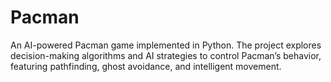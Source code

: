 # Pacman
An AI-powered Pacman game implemented in Python. The project explores decision-making algorithms and AI strategies to control Pacman’s behavior, featuring pathfinding, ghost avoidance, and intelligent movement.

